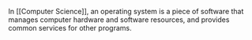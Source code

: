 In [[Computer Science]], an operating system is a piece of software that manages computer hardware and software resources, and provides common services for other programs.